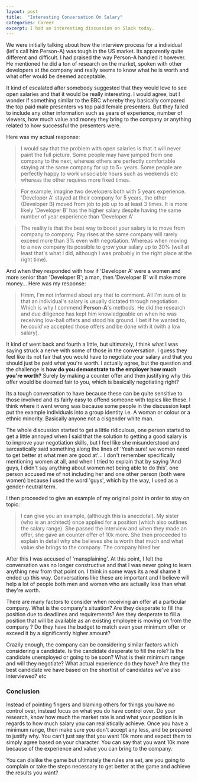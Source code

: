 ```yaml
---
layout: post
title:  "Interesting Conversation On Salary"
categories: Career
excerpt: I had an interesting discussion on Slack today.
---
```


We were initially talking about how the interview process for a individual (let's call him Person-A) was tough in the US market. Its apparently quite different and difficult. I had praised the way Person-A handled it however. He mentioned he did a ton of research on the market, spoken with other developers at the company and really seems to know what he is worth and what offer would be deemed acceptable.

It kind of escalated after somebody suggested that they would love to see open salaries and that it would be really interesting. I would agree, but I wonder if something similar to the BBC whereby they basically compared the top paid male presenters vs top paid female presenters. But they failed to include any other information such as years of experience, number of viewers, how much value and money they bring to the company or anything related to how successful the presenters were.

Here was my actual response:
> I would say that the problem with open salaries is that it will never paint the full picture. Some people may have jumped from one company to the next, whereas others are perfectly comfortable staying at the same company for up to 5+ years. Some people are perfectly happy to work unsociable hours such as weekends etc whereas the other requires more fixed times.

 > For example, imagine two developers both with 5 years experience. 'Developer A' stayed at their company for 5 years, the other (Developer B) moved from job to job up to at least 3 times. It is more likely 'Developer B' has the higher salary despite having the same number of year experience than 'Developer A'

> The reality is that the best way to boost your salary is to move from company to company. Pay rises at the same company will rarely exceed more than 3% even with negotiation. Whereas when moving to a new company its possible to grow your salary up to 30% (well at least that's what I did, although I was probably in the right place at the right time).

And when they responded with how if 'Developer A' were a women and more senior than 'Developer B'; a man, then 'Developer B' will make more money... Here was my response:

> Hmm, I'm not informed about any that to comment. All I'm sure of is that an individual's salary is usually dictated through negotiation. Which is why I commend **Person-A**'s methods. He did the research and due diligence has kept him knowledgeable on when he was receiving low-ball offers and stood his ground. I bet if he wanted to, he could've accepted those offers and be done with it (with a low salary).


It kind of went back and fourth a little, but ultimately, I think what I was saying struck a nerve with some of those in the conversation. I guess they feel like its not fair that you would have to negotiate your salary and that you should just be paid what you're worth. I actually agree, but the question and the challenge is **how do you demonstrate to the employer how much you're worth?** Surely by making a counter offer and then justifying why this offer would be deemed fair to you, which is basically negotiating right?

Its a tough conversation to have because these can be quite sensitive to those involved and its fairly easy to offend someone with topics like these. I think where it went wrong was because some people in the discussion kept put the example individuals into a group identity i.e. A woman or colour or a ethnic minority. Basically anyone not a cisgender white man.

The whole discussion started to get a little ridiculous, one person started to get a little annoyed when I said that the solution to getting a good salary is to improve your negotiation skills, but I feel like she misunderstood and sarcastically said something along the lines of 'Yeah sure! we women need to get better at what men are good at'... I don't remember specifically mentioning women at all, and when I tried to explain that by saying 'And guys, I didn't say anything about women not being able to do this', one person accused me of not including her and one other person (both were women) because I used the word 'guys', which by the way, I used as a gender-neutral term.

I then proceeded to give an example of my original point in order to stay on topic:

>I can give you an example, (although this is anecdotal).
My sister (who is an architect) once applied for a position (which also outlines the salary range). She passed the interview and when they made an offer, she gave an counter offer of 10k more. She then proceeded to explain in detail why she believes she is worth that much and what value she brings to the company. The company hired her

After this I was accused of 'mansplaining'. At this point, I felt the conversation was no longer constructive and that I was never going to learn anything new from that point on. I think in some ways its a real shame it ended up this way. Conversations like these are important and I believe will help a lot of people both men and women who are actually less than what they're worth.

There are many factors to consider when receiving an offer at a particular company. What is the company's situation? Are they desperate to fill the position due to deadlines and requirements? Are they desperate to fill a position that will be available as an existing employee is moving on from the company ? Do they have the budget to match even your minimum offer or exceed it by a significantly higher amount?

Crazily enough, the company can be considering similar factors which considering a candidate. Is the candidate desperate to fill the role? Is the candidate unemployed or going to be soon? What is their minimum range and will they negotiate? What actual experience do they have? Are they the best candidate we have based on the shortlist of candidates we've also interviewed? etc

### Conclusion

Instead of pointing fingers and blaming others for things you have no control over, instead focus on what you do have control over. Do your research, know how much the market rate is and what your position is in regards to how much salary you can realistically achieve. Once you have a minimum range, then make sure you don't accept any less, and be prepared to justify why. You can't just say that you want 10k more and expect them to simply agree based on your character.
You can say that you want 10k more because of the experience and value you can bring to the company.

You can dislike the game but ultimately the rules are set, are you going to complain or take the steps necessary to get better at the game and achieve the results you want?
